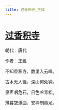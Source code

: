 ```yaml
---
title: 过香积寺_王维
---
```


# [过香积寺](http://so.gushiwen.org/view_5627.aspx)

朝代：唐代

作者：[王维](http://so.gushiwen.org/author_515.aspx)

不知香积寺，数里入云峰。

古木无人径，深山何处钟。

泉声咽危石，日色冷青松。

薄暮空潭曲，安禅制毒龙。